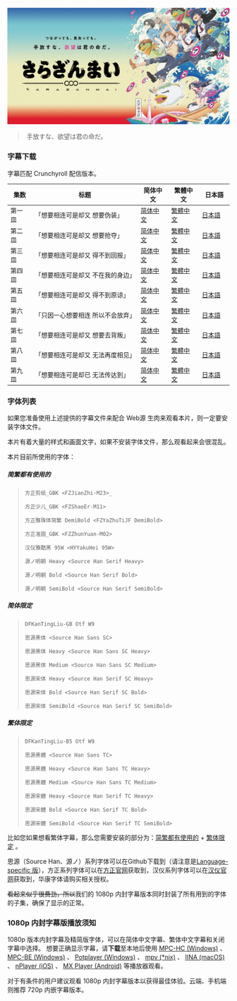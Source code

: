 ![](poster.png)

> ​	手放すな、欲望は君の命だ。

### 字幕下载

字幕匹配 Crunchyroll 配信版本。

| 集数   | 标题                      | 简体中文 | 繁體中文 | 日本語　|
| ----- | ------------------------ | ------- | ------- | ----- |
| 第一皿 | 「想要相连可是却又 想要伪装」   | [简体中文](https://raw.githubusercontent.com/tastysugar/SweetSub/master/Sarazanmai/01.zhs.ass) | [繁體中文](https://raw.githubusercontent.com/tastysugar/SweetSub/master/Sarazanmai/01.zht.ass) | [日本語](https://raw.githubusercontent.com/tastysugar/SweetSub/master/Sarazanmai/01.ja.ass)
| 第二皿 | 「想要相连可是却又 想要抢夺」   | [简体中文](https://raw.githubusercontent.com/tastysugar/SweetSub/master/Sarazanmai/02.zhs.ass) | [繁體中文](https://raw.githubusercontent.com/tastysugar/SweetSub/master/Sarazanmai/02.zht.ass) | [日本語](https://raw.githubusercontent.com/tastysugar/SweetSub/master/Sarazanmai/02.ja.ass)
| 第三皿 | 「想要相连可是却又 得不到回报」  | [简体中文](https://raw.githubusercontent.com/tastysugar/SweetSub/master/Sarazanmai/03.zhs.ass) | [繁體中文](https://raw.githubusercontent.com/tastysugar/SweetSub/master/Sarazanmai/03.zht.ass) | [日本語](https://raw.githubusercontent.com/tastysugar/SweetSub/master/Sarazanmai/03.ja.ass)
| 第四皿 | 「想要相连可是却又 不在我的身边」 | [简体中文](https://raw.githubusercontent.com/tastysugar/SweetSub/master/Sarazanmai/04.zhs.ass) | [繁體中文](https://raw.githubusercontent.com/tastysugar/SweetSub/master/Sarazanmai/04.zht.ass) | [日本語](https://raw.githubusercontent.com/tastysugar/SweetSub/master/Sarazanmai/04.ja.ass)
| 第五皿 | 「想要相连可是却又 得不到原谅」  | [简体中文](https://raw.githubusercontent.com/tastysugar/SweetSub/master/Sarazanmai/05.zhs.ass) | [繁體中文](https://raw.githubusercontent.com/tastysugar/SweetSub/master/Sarazanmai/05.zht.ass) | [日本語](https://raw.githubusercontent.com/tastysugar/SweetSub/master/Sarazanmai/05.ja.ass)
| 第六皿 | 「只因一心想要相连 所以不会放弃」 | [简体中文](https://raw.githubusercontent.com/tastysugar/SweetSub/master/Sarazanmai/06.zhs.ass) | [繁體中文](https://raw.githubusercontent.com/tastysugar/SweetSub/master/Sarazanmai/06.zht.ass) | [日本語](https://raw.githubusercontent.com/tastysugar/SweetSub/master/Sarazanmai/06.ja.ass)
| 第七皿 | 「想要相连可是却又 想要去背叛」  | [简体中文](https://raw.githubusercontent.com/tastysugar/SweetSub/master/Sarazanmai/07.zhs.ass) | [繁體中文](https://raw.githubusercontent.com/tastysugar/SweetSub/master/Sarazanmai/07.zht.ass) | [日本語](https://raw.githubusercontent.com/tastysugar/SweetSub/master/Sarazanmai/07.ja.ass)
| 第八皿 | 「想要相连可是却又 无法再度相见」 | [简体中文](https://raw.githubusercontent.com/tastysugar/SweetSub/master/Sarazanmai/08.zhs.ass) | [繁體中文](https://raw.githubusercontent.com/tastysugar/SweetSub/master/Sarazanmai/08.zht.ass) | [日本語](https://raw.githubusercontent.com/tastysugar/SweetSub/master/Sarazanmai/08.ja.ass)
| 第九皿 | 「想要相连可是却已 无法传达到」 | [简体中文](https://raw.githubusercontent.com/tastysugar/SweetSub/master/Sarazanmai/09.zhs.ass) | [繁體中文](https://raw.githubusercontent.com/tastysugar/SweetSub/master/Sarazanmai/09.zht.ass) | [日本語](https://raw.githubusercontent.com/tastysugar/SweetSub/master/Sarazanmai/09.ja.ass)



### 字体列表

如果您准备使用上述提供的字幕文件来配合 Web源 生肉来观看本片，则一定要安装字体文件。

本片有着大量的样式和画面文字，如果不安装字体文件，那么观看起来会很混乱。

本片目前所使用的字体：

##### 简繁都有使用的

>`方正剪纸_GBK <FZJianZhi-M23>_`
>
> `方正少儿_GBK <FZShaoEr-M11>`
>
> `方正雅珠体简繁 DemiBold <FZYaZhuTiJF DemiBold>`
>
> `方正准圆_GBK <FZZhunYuan-M02>`
>
> `汉仪雅酷黑 95W <HYYakuHei 95W>`
>
> `源ノ明朝 Heavy <Source Han Serif Heavy>`
>
> `源ノ明朝 Bold <Source Han Serif Bold>`
>
> `源ノ明朝 SemiBold <Source Han Serif SemiBold>`



##### 简体限定

> `DFKanTingLiu-GB Otf W9`
>
> `思源黑体 <Source Han Sans SC>`
>
> `思源黑体 Heavy <Source Han Sans SC Heavy>`
>
> `思源黑体 Medium <Source Han Sans SC Medium>`
>
> `思源宋体 Heavy <Source Han Serif SC Heavy>`
>
> `思源宋体 Bold <Source Han Serif SC Bold>`
>
> `思源宋体 SemiBold <Source Han Serif SC SemiBold>`



##### 繁体限定

> `DFKanTingLiu-B5 Otf W9`
>
> `思源黑體 <Source Han Sans TC>`
>
> `思源黑體 Heavy <Source Han Sans TC Heavy>`
>
> `思源黑體 Medium <Source Han Sans TC Medium>`
>
> `思源宋體 Heavy <Source Han Serif TC Heavy>`
>
> `思源宋體 Bold <Source Han Serif TC Bold>`
>
> `思源宋體 SemiBold <Source Han Serif TC SemiBold>`



比如您如果想看繁体字幕，那么您需要安装的部分为：[简繁都有使用的](#简繁都有使用的) + [繁体限定](#繁体限定) 。

思源（Source Han、源ノ）系列字体可以在Github下载到（请注意是[Language-specific 版](https://github.com/adobe-fonts/source-han-sans/tree/release#language-specific-otfs)），方正系列字体可以在[方正官网](http://www.foundertype.com/index.php/Register/index.html)获取到，汉仪系列字体可以在[汉仪官网](http://www.hanyi.com.cn/productList.php)获取到，华康字体请购买相关授权。

~~看起来似乎很费劲，所以~~我们的 1080p 内封字幕版本同时封装了所有用到的字体的子集，确保了显示的正常。


### 1080p 内封字幕版播放须知

1080p 版本内封字幕及精简版字体，可以在简体中文字幕、繁体中文字幕和关闭字幕中选择。
想要正确显示字幕，请**下载**至本地后使用 [MPC-HC (Windows)](https://mpc-hc.org/) 、 [MPC-BE (Windows)](https://sourceforge.net/projects/mpcbe/) 、 [Potplayer (Windows)](https://potplayer.daum.net/) 、 [mpv (*nix)](https://mpv.io/) 、 [IINA (macOS)](https://lhc70000.github.io/iina/) 、 [nPlayer (iOS)](https://itunes.apple.com/us/app/nplayer-lite/id1078835991?mt=8) 、 [MX Player (Android)](https://play.google.com/store/apps/details?id=com.mxtech.videoplayer.ad) 等播放器观看。

对于有条件的用户建议观看 1080p 内封字幕版本以获得最佳体验。云端、手机端则推荐 720p 内嵌字幕版本。
